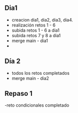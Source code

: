 ## Dia1


- creacion dia1, dia2, dia3, dia4.
- realización retos 1 - 6
- subida retos 1 - 6 a dia1
- subida retos 7 y 8 a dia1
- merge main - dia1
- 
## Día 2

- todos los retos completados
- merge main - dia2

## Repaso 1
-reto condicionales completado
